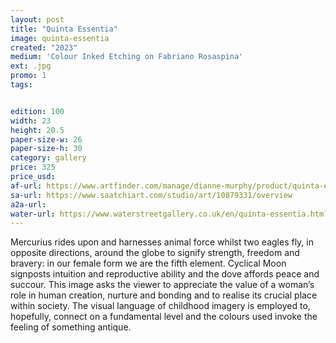 ```yaml
---
layout: post
title: "Quinta Essentia"
image: quinta-essentia
created: "2023"
medium: 'Colour Inked Etching on Fabriano Rosaspina'
ext: .jpg
promo: 1
tags:


edition: 100
width: 23
height: 20.5
paper-size-w: 26
paper-size-h: 30
category: gallery
price: 325
price_usd: 
af-url: https://www.artfinder.com/manage/dianne-murphy/product/quinta-essentia/
sa-url: https://www.saatchiart.com/studio/art/10879331/overview
a2a-url: 
water-url: https://www.waterstreetgallery.co.uk/en/quinta-essentia.html
---
```


Mercurius rides upon and harnesses animal force whilst two eagles fly, in opposite directions, around the globe to signify strength, freedom and bravery: in our female form we are the fifth element. Cyclical Moon signposts intuition and reproductive ability and the dove affords peace and succour.
This image asks the viewer to appreciate the value of a woman’s role in human creation, nurture and bonding and to realise its crucial place within society. The visual language of childhood imagery is employed to, hopefully, connect on a fundamental level and the colours used invoke the feeling of something antique.